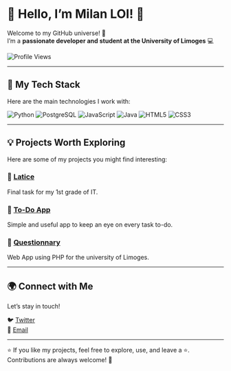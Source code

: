# 👋 Hello, I’m Milan LOI! 🌟

Welcome to my GitHub universe! 🚀  
I’m a **passionate developer and student at the University of Limoges** 💻  

![Profile Views](https://komarev.com/ghpvc/?username=LOI-mln&color=blueviolet)  

---

## 🔧 My Tech Stack
Here are the main technologies I work with:

![Python](https://img.shields.io/badge/Python-3776AB?style=for-the-badge&logo=python&logoColor=white)
![PostgreSQL](https://img.shields.io/badge/PostgreSQL-336791?style=for-the-badge&logo=postgresql&logoColor=white)
![JavaScript](https://img.shields.io/badge/JavaScript-F7DF1E?style=for-the-badge&logo=javascript&logoColor=black)
![Java](https://img.shields.io/badge/Java-007396?style=for-the-badge&logo=java&logoColor=white)
![HTML5](https://img.shields.io/badge/HTML5-E34F26?style=for-the-badge&logo=html5&logoColor=white)
![CSS3](https://img.shields.io/badge/CSS3-1572B6?style=for-the-badge&logo=css3&logoColor=white)

---

## 💡 Projects Worth Exploring
Here are some of my projects you might find interesting:

### 🎨 [Latice](https://github.com/jules87000/latice)  
Final task for my 1st grade of IT.  

### 🚀 [To-Do App](https://github.com/LOI-mln/todo-app)  
Simple and useful app to keep an eye on every task to-do.

### 🔗 [Questionnary](https://github.com/Mdeterne/Web-app-questionary)  
Web App using PHP for the university of Limoges.  

---

## 🌍 Connect with Me
Let’s stay in touch!  

 
🐦 [Twitter](https://x.com/MLN_444)  
📧 [Email](mailto:milan.loi@unilim.fr)  

---

⭐ If you like my projects, feel free to explore, use, and leave a ⭐. Contributions are always welcome! 🙌
